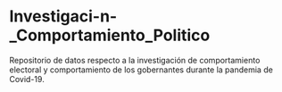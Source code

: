 # Investigaci-n-_Comportamiento_Politico
Repositorio de datos respecto a la investigación de comportamiento electoral y comportamiento de los gobernantes durante la pandemia de Covid-19.
